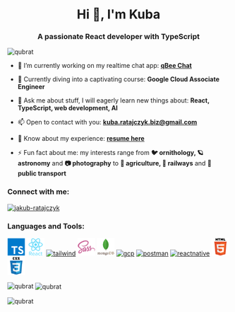 <h1 align="center">Hi 👋, I'm Kuba</h1>
<h3 align="center">A passionate React developer with TypeScript</h3>

<p align="left"> <img src="https://komarev.com/ghpvc/?username=qubrat&label=Profile%20views&color=0e75b6&style=flat" alt="qubrat" /> </p>

- 🔭 I’m currently working on my realtime chat app: **[qBee Chat](https://github.com/qubrat/qbeechat)**

- 🌱 Currently diving into a captivating course: **Google Cloud Associate Engineer**

- 💬 Ask me about stuff, I will eagerly learn new things about: **React, TypeScript, web development, AI**

- 📫 Open to contact with you: **kuba.ratajczyk.biz@gmail.com**

- 📄 Know about my experience: **[resume here](https://github.com/qubrat/qubrat/blob/master/CV_2_JR.pdf)**

- ⚡ Fun fact about me: my interests range from **🐦 ornithology, 🪐 astronomy** and **📷 photography** to **🚜 agriculture, 🚆 railways** and **🚌 public transport**

<h3 align="left">Connect with me:</h3>
<p align="left">
<a href="https://linkedin.com/in/jakub-ratajczyk" target="blank"><img align="center" src="https://raw.githubusercontent.com/rahuldkjain/github-profile-readme-generator/master/src/images/icons/Social/linked-in-alt.svg" alt="jakub-ratajczyk" height="30" width="40" /></a>
</p>

<h3 align="left">Languages and Tools:</h3>
<p align="left"> <a href="https://www.typescriptlang.org/" target="_blank" rel="noreferrer"><img src="https://raw.githubusercontent.com/devicons/devicon/master/icons/typescript/typescript-original.svg" alt="typescript" width="40" height="40"></a>  <a href="https://reactjs.org/" target="_blank" rel="noreferrer"><img src="https://raw.githubusercontent.com/devicons/devicon/master/icons/react/react-original-wordmark.svg" alt="react" width="40" height="40"></a>  <a href="https://tailwindcss.com/" target="_blank" rel="noreferrer"><img src="https://www.vectorlogo.zone/logos/tailwindcss/tailwindcss-icon.svg" alt="tailwind" width="40" height="40"></a>  <a href="https://sass-lang.com" target="_blank" rel="noreferrer"><img src="https://raw.githubusercontent.com/devicons/devicon/master/icons/sass/sass-original.svg" alt="sass" width="40" height="40"></a>  <a href="https://www.mongodb.com/" target="_blank" rel="noreferrer"><img src="https://raw.githubusercontent.com/devicons/devicon/master/icons/mongodb/mongodb-original-wordmark.svg" alt="mongodb" width="40" height="40"></a>  <a href="https://cloud.google.com" target="_blank" rel="noreferrer"><img src="https://www.vectorlogo.zone/logos/google_cloud/google_cloud-icon.svg" alt="gcp" width="40" height="40"></a>  <a href="https://postman.com" target="_blank" rel="noreferrer"><img src="https://www.vectorlogo.zone/logos/getpostman/getpostman-icon.svg" alt="postman" width="40" height="40"></a>  <a href="https://reactnative.dev/" target="_blank" rel="noreferrer"><img src="https://reactnative.dev/img/header_logo.svg" alt="reactnative" width="40" height="40"></a>  <a href="https://www.w3.org/html/" target="_blank" rel="noreferrer"><img src="https://raw.githubusercontent.com/devicons/devicon/master/icons/html5/html5-original-wordmark.svg" alt="html5" width="40" height="40"></a>  <a href="https://www.w3schools.com/css/" target="_blank" rel="noreferrer"><img src="https://raw.githubusercontent.com/devicons/devicon/master/icons/css3/css3-original-wordmark.svg" alt="css3" width="40" height="40"></a></p>
<p><img align="left" src="https://github-readme-stats.vercel.app/api/top-langs?username=qubrat&show_icons=true&locale=en&layout=compact" alt="qubrat" /></p>

<p>&nbsp;<img align="center" src="https://github-readme-stats.vercel.app/api?username=qubrat&show_icons=true&locale=en" alt="qubrat" /></p>

<p><img align="center" src="https://github-readme-streak-stats.herokuapp.com/?user=qubrat&" alt="qubrat" /></p>

